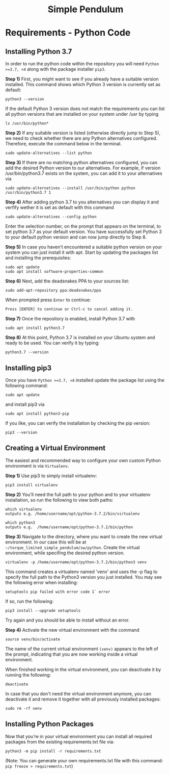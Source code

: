 <div align="center">

#  Simple Pendulum
</div>


# Requirements - Python Code  

## Installing Python 3.7
In order to run the python code within the repository you will need `Python >=3.7, <4` along with the package installer `pip3`. 
  
**Step 1)** First, you might want to see if you already have a suitable version installed. This command shows which Python 3 version is currently set as default:

```
python3 --version
```

If the default Python 3 version does not match the requirements you can list all python versions that are installed on your system under /usr by typing

```
ls /usr/bin/python*
```

**Step 2)** If any suitable version is listed (otherwise directly jump to Step 5), we need to check whether there are any Python alternatives configured. Therefore, execute the command below in the terminal.

```
sudo update-alternatives --list python
```
  
**Step 3)** If there are no matching python alternatives configured, you can add the desired Python version to our alternatives. For example, if version /usr/bin/python3.7 exists on the system, you can add it to your alternatives via

```
sudo update-alternatives --install /usr/bin/python python /usr/bin/python3.7 1
```

**Step 4)** After adding python 3.7 to you alternatives you can display it and verfify wether it is set as default with this command

```
sudo update-alternatives --config python
```

Enter the selection number, on the prompt that appears on the terminal, to set python 3.7 as your default version. You have successfully set Python 3 to your default python version and can now jump directly to Step 8.

**Step 5)** In case you haven't encountered a suitable python version on your system you can just install it with apt. Start by updating the packages list and installing the prerequisites:

```
sudo apt update
sudo apt install software-properties-common
```

**Step 6)** Next, add the deadsnakes PPA to your sources list:

```
sudo add-apt-repository ppa:deadsnakes/ppa
```

When prompted press `Enter` to continue:

```
Press [ENTER] to continue or Ctrl-c to cancel adding it.
```

**Step 7)** Once the repository is enabled, install Python 3.7 with

```
sudo apt install python3.7
```

**Step 8)** At this point, Python 3.7 is installed on your Ubuntu system and ready to be used. You can verify it by typing:

```
python3.7 --version
```

## Installing pip3
Once you have  `Python >=3.7, <4` installed update the package list using the following command:

```
sudo apt update
```

and install pip3 via

```
sudo apt install python3-pip
```

If you like, you can verify the installation by checking the pip version:

```
pip3 --version
```

## Creating a Virtual Environment 
The easiest and recommended way to configure your own custom Python environment is via `Virtualenv`. 

**Step 1)** Use pip3 to simply install virtualenv:  

```
pip3 install virtualenv
```

**Step 2)** You'll need the full path to your python and to your virtualenv installation, so run the following to view both paths:

```
which virtualenv
outputs e.g. /home/username/opt/python-3.7.2/bin/virtualenv

which python3
outputs e.g.  /home/username/opt/python-3.7.2/bin/python
```

**Step 3)** Navigate to the directory, where you want to create the new virtual environment. In our case this will be at `~/torque_limited_simple_pendulum/sw/python`. Create the virtual environment, while specifing the desired python version. 

```
virtualenv -p /home/username/opt/python-3.7.2/bin/python3 venv
```

This command creates a virtualenv named 'venv' and uses the -p flag to specify the full path to the Python3 version you just installed. You may see the following error when installing:

```
setuptools pip failed with error code 1` error
```

If so, run the following:

```
pip3 install --upgrade setuptools
```

Try again and you should be able to install without an error.

**Step 4)** Activate the new virtual environment with the command

```
source venv/bin/activate
```

The name of the current virtual environment `(venv)` appears to the left of the prompt, indicating that you are now working inside a virtual environment.

When finished working in the virtual environment, you can deactivate it by running the following:

```
deactivate
```

In case that you don't need the virtual environment anymore, you can deactivate it and remove it together with all previously installed packages:

```
sudo rm -rf venv
```

## Installing Python Packages
Now that you’re in your virtual environment you can install all required packages from the existing requirements.txt file via:

```
python3 -m pip install -r requirements.txt
```

(Note: You can generate your own requirements.txt file with this command: `pip freeze > requirements.txt`)






 
